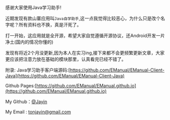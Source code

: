 感谢大家使用Java学习助手!

近期发现有款山寨应用叫`Java自学助手`,这一点我觉得比较恶心，为什么只是改个名字呢？所有资料也不换，真是汗死了。

打一开始，这应用就是全开源，希望大家自觉遵循开源协议，还Android开发一片净土(国内的情况你懂的)

发现有将近2个月没更新,因为本人在实习ing,接下来都不会更频繁更新文章，大家更应该把注意力放在基础的模块那里，认真看完已经不错了。

附录:
Java学习助手客户端源码:[https://github.com/EManual/EManual-Client-Java](https://github.com/EManual/EManual-Client-Java)

Github Pages:[https://github.com/EManual/EManual.github.io](https://github.com/EManual/EManual.github.io)

My Github：[@Jayin](https://github.com/Jayin)

My Email : tonjayin@gmail.com

